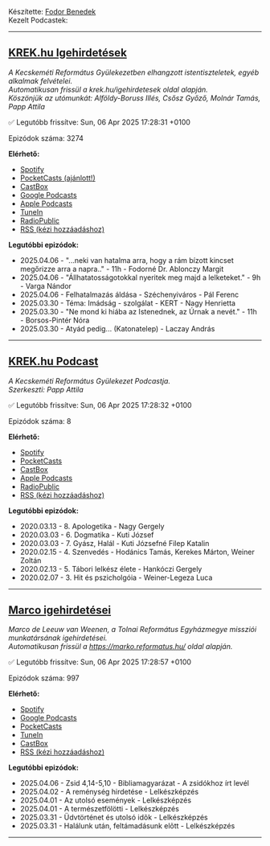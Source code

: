 

Készítette: [Fodor Benedek](https://github.com/redyau)\
Kezelt Podcastek:

---
## [KREK.hu Igehirdetések](https://krek.hu)
_A Kecskeméti Református Gyülekezetben elhangzott istentiszteletek, egyéb alkalmak felvételei.\
Automatikusan frissül a krek.hu/igehirdetesek oldal alapján.\
Köszönjük az utómunkát: Alföldy-Boruss Illés, Csősz Győző, Molnár Tamás, Papp Attila_

✅ Legutóbb frissítve: Sun, 06 Apr 2025 17:28:31 +0100

Epizódok száma: 3274

**Elérhető:**
 - [Spotify](https://open.spotify.com/show/6xtPzwRylDoUcGQtX92ZBT)
 - [PocketCasts (ajánlott!)](https://pca.st/j7pxwtz3)
 - [CastBox](https://castbox.fm/channel/KREK.hu-Igehirdetések-id4762991)
 - [Google Podcasts](https://podcasts.google.com/feed/aHR0cHM6Ly9yZWZvcm1hdHVzLmdpdGh1Yi5pby9zY3JhcGVjYXN0L2tyZWsucnNz)
 - [Apple Podcasts](https://podcasts.apple.com/us/podcast/krek-hu-igehirdetések/id1606886562)
 - [TuneIn](https://tunein.com/podcasts/Religion--Spirituality-Podcasts/KREKhu-Igehirdetesek-p1611771/)
 - [RadioPublic](https://radiopublic.com/krekhu-igehirdetsek-6V4z9M)
 - [RSS (kézi hozzáadáshoz)](https://reflabs.hu/scrapecast/krek.rss)

**Legutóbbi epizódok:**
 - 2025.04.06 - "...neki van hatalma arra, hogy a rám bízott kincset megőrizze arra a napra.." - 11h - Fodorné Dr. Ablonczy Margit
 - 2025.04.06 - "Állhatatosságotokkal nyeritek meg majd a lelketeket." - 9h - Varga Nándor
 - 2025.04.06 - Felhatalmazás áldása - Széchenyiváros - Pál Ferenc
 - 2025.03.30 - Téma: Imádság - szolgálat - KERT - Nagy Henrietta
 - 2025.03.30 - "Ne mond ki hiába az Istenednek, az Úrnak a nevét." - 11h - Borsos-Pintér Nóra
 - 2025.03.30 - Atyád pedig... (Katonatelep) - Laczay András

---

## [KREK.hu Podcast](https://krek.hu/podcast)
_A Kecskeméti Református Gyülekezet Podcastja. \
Szerkeszti: Papp Attila_

✅ Legutóbb frissítve: Sun, 06 Apr 2025 17:28:32 +0100

Epizódok száma: 8

**Elérhető:**
 - [Spotify](https://open.spotify.com/show/6LA5xcckdjpSbougqHGsFb)
 - [PocketCasts](https://pca.st/f932spzv)
 - [CastBox](https://castbox.fm/channel/id4772853)
 - [Apple Podcasts](https://podcasts.apple.com/us/podcast/krek-hu-podcast/id1607891600)
 - [RadioPublic](https://radiopublic.com/krekhu-podcast-WdmlkL)
 - [RSS (kézi hozzáadáshoz)](https://reflabs.hu/scrapecast/krekPodcast.rss)

**Legutóbbi epizódok:**
 - 2020.03.13 - 8. Apologetika - Nagy Gergely
 - 2020.03.03 - 6. Dogmatika - Kuti József
 - 2020.03.03 - 7. Gyász, Halál - Kuti Józsefné Filep Katalin
 - 2020.02.15 - 4. Szenvedés - Hodánics Tamás, Kerekes Márton, Weiner Zoltán
 - 2020.02.13 - 5. Tábori lelkész élete - Hankóczi Gergely
 - 2020.02.07 - 3. Hit és pszicholgóia - Weiner-Legeza Luca

---

## [Marco igehirdetései](https://marko.reformatus.hu/)
_Marco de Leeuw van Weenen, a Tolnai Református Egyházmegye missziói munkatársának igehirdetései.\
Automatikusan frissül a https://marko.reformatus.hu/ oldal alapján._

✅ Legutóbb frissítve: Sun, 06 Apr 2025 17:28:57 +0100

Epizódok száma: 997

**Elérhető:**
 - [Spotify](https://open.spotify.com/show/7ETtVJt3N9QxHxVNo60C9J)
 - [Google Podcasts](https://podcasts.google.com/feed/aHR0cHM6Ly9yZWZvcm1hdHVzLmdpdGh1Yi5pby9zY3JhcGVjYXN0L21hcmNvLnJzcw)
 - [PocketCasts](https://pca.st/14nmdojx)
 - [TuneIn](https://tunein.com/podcasts/Religion--Spirituality-Podcas/Marco-igehirdetesei-p1785905/)
 - [CastBox](https://castbox.fm/ch/5087121)
 - [RSS (kézi hozzáadáshoz)](https://reflabs.hu/scrapecast/marco.rss)

**Legutóbbi epizódok:**
 - 2025.04.06 - Zsid 4,14-5,10 - Bibliamagyarázat - A zsidókhoz írt levél
 - 2025.04.02 - A reménység hirdetése - Lelkészképzés
 - 2025.04.01 - Az utolsó események - Lelkészképzés
 - 2025.04.01 - A természetfölötti - Lelkészképzés
 - 2025.03.31 - Üdvtörténet és utolsó idõk - Lelkészképzés
 - 2025.03.31 - Halálunk után, feltámadásunk elõtt - Lelkészképzés

---

